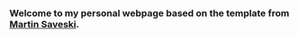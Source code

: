 ### Welcome to my personal webpage based on the template from [Martin Saveski](https://web.stanford.edu/~msaveski/).
